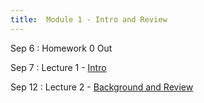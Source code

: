 ```yaml
---
title:  Module 1 - Intro and Review
---
```

Sep 6
: Homework 0 Out

Sep 7
: Lecture 1 - [Intro](/intro)

Sep 12
: Lecture 2 - [Background and Review](/review)
